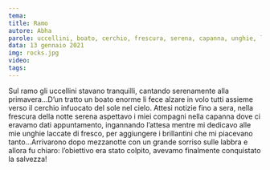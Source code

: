 ```yaml
---
tema:
title: Ramo
autore: Abha
parole: uccellini, boato, cerchio, frescura, serena, capanna, unghie, laccate, colpito, salvezza
data: 13 gennaio 2021
img: rocks.jpg
video: 
tags: 
---
```

Sul ramo gli uccellini stavano tranquilli, cantando serenamente alla primavera…D’un tratto un boato enorme li fece alzare in volo tutti assieme verso il cerchio infuocato del sole nel cielo. Attesi notizie fino a sera, nella frescura della notte serena aspettavo i miei compagni nella capanna dove ci eravamo dati appuntamento, ingannando l’attesa mentre mi dedicavo alle mie unghie laccate di fresco, per aggiungere i brillantini che mi piacevano tanto…Arrivarono dopo mezzanotte con un grande sorriso sulle labbra e allora fu chiaro: l’obiettivo era stato colpito, avevamo finalmente conquistato la salvezza!